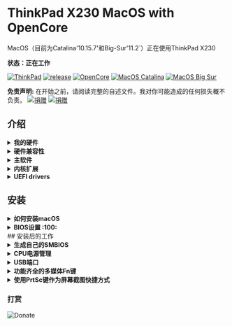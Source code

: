 # ThinkPad X230 MacOS with OpenCore

MacOS（目前为Catalina'10.15.7'和Big-Sur'11.2`）正在使用ThinkPad X230

**状态：正在工作**

[![ThinkPad](https://img.shields.io/badge/ThinkPad-X230-blue.svg)](https://psref.lenovo.com/syspool/Sys/PDF/withdrawnbook/ThinkPad_X230.pdf) [![release](https://img.shields.io/badge/Download-latest-brightgreen.svg)](https://github.com/banhbaoxamlan/X230-Hackintosh/releases/latest) [![OpenCore](https://img.shields.io/badge/OpenCore-0.6.6-blue.svg)](https://github.com/acidanthera/OpenCorePkg/releases/latest) [![MacOS Catalina](https://img.shields.io/badge/macOS-10.15.7-brightgreen.svg)](https://www.apple.com/macos/catalina/) [![MacOS Big Sur](https://img.shields.io/badge/macOS-11.2-purple.svg)](https://www.apple.com/macos/big-sur/)

**免责声明:** 在开始之前，请阅读完整的自述文件。我对你可能造成的任何损失概不负责。
[![捐赠](https://img.shields.io/badge/%E6%8D%90%E8%B5%A0-%E6%94%AF%E4%BB%98%E5%AE%9D-blue)](https://github.com/kikileaf/ThinkPad-X230-MacOS-with-OpenCore/blob/main/Support.png) [![捐赠](https://img.shields.io/badge/%E6%8D%90%E8%B5%A0-%E5%BE%AE%E4%BF%A1-green)](https://github.com/kikileaf/ThinkPad-X230-MacOS-with-OpenCore/blob/main/Support.png)

## 介绍

<details>
<summary><strong>我的硬件</strong></summary>

| 规格                | 细节                                        |
| :------------------ | :------------------------------------------ |
| 计算机型号          | Lenovo ThinkPad X230 (Type: 2325)           |
| CPU                 | Intel Core i5-3380M (2C4T, 2.9/3.6Ghz, 3MB) |
| 内存                | Crucial 16GB DDR3L 1600MHz, dual-channel    |
| 硬盘                | Samsung 860 Evo 250GB                       |
| 显卡                | Intel HD Graphics 4000                      |
| 屏幕                | 12.5" HD (1366x768)                         |
| 声卡                | Realtek ALC3202 (Layout-id: `18`)           |
| 以太网卡            | Intel 82579LM Gigabit Network Connection    |
| WIFI+BT             | AzureWave AW-CE123H (BCM94360HMB)           |
| 键盘                | 7排, 多功能 Fn 键盘,                        |
| Dock                | ThinkPad Mini Dock Plus系列3                |

</details>

<details>
<summary><strong>硬件兼容性</strong></summary>

无论CPU型号、RAM数量、显示分辨率和内部存储，该EFI都适用于任何X230。

  1. 可选的自定义CPU电源管理指南（请参阅下面的安装后）
  2. 被改进的
      - 1440p显示器型号应该改变 `NVRAM>>Add>>7C436110-AB2A-4BBB-A880-FE41995C9F82>>UIScale`: 2

</details>

<details>
<summary><strong>主软件</strong></summary>

| 组成部分       | 版本              |
| :------------- | :---------------- |
| MacOS Big Sur  | 11.0.1            |
| MacOS Catalina | 10.15.7           |
| OpenCore       | 0.6.3             |

</details>

<details>
<summary><strong>内核扩展</strong></summary>

| Kext                | 版本 |
| :------------------ | :------ |
| :------------------ | :------ |
| AirportBrcmFixup    | 2.1.1   |
| AppleALC            | 1.5.7   |
| BrcmPatchRAM        | 2.5.5   |
| EFICheckDisabler    | 0.5.0   |
| IntelMausi          | 1.0.5   |
| Lilu                | 1.5.1   |
| USBInjectAll        | 0.7.1   |
| VirtualSMC          | 1.2.0   |
| VoodooPS2Controller | 2.2.1   |
| WhateverGreen       | 1.4.7   |

</details>

<details>
<summary><strong>UEFI drivers</strong></summary>

| Driver          | 版本           |
| :-------------- | :---------------- |
| OpenHfsPlus.efi | OpenCorePkg 0.6.6 |
| OpenCanopy.efi  | OpenCorePkg 0.6.6 |
| OpenRuntime.efi | OpenCorePkg 0.6.6 |

</details>

## 安装

<details>
<summary><strong>如何安装macOS</strong></summary>

要安装macOS，请遵循 [Dortania](https://dortania.github.io/getting-started/)

有用的工具[CorpNewt](https://github.com/corpnewt) 和 [headkaze](https://github.com/headkaze/Hackintool)

完整的EFI可在 [releases](https://github.com/kikileaf/kikileaf-ThinkPad-X230-MacOS-with-OpenCore/releases/latest) page

</details>

<details>
<summary><strong>BIOS设置 :100:</strong></summary>

一个简单的方法来安装修改后的BIOS是可用的 [here](https://github.com/n4ru/1vyrain/) (no external programmer required).

| Main | Sub #1                                 | Sub #2 | Sub #3 | Setting |
| :------------ | :----------- | ------------- | ------------- | ------------- |
| Config | Network | Wake On Lan |  | Disabled |
|  | Serial ATA (SATA) | Mode |  | AHCI |
| Advanced | System Agent (SA) configuration | Graphics Configuration | DVMT Pre-Allocated | 128MB |
|  |  |  | DVMT Total Gfx Mem | MAX |
| Security | Security Chip |  |  | Disabled |
|  | Memory Protection | Execution Prevention |  | Enabled |
|  | Anti-Theft | Current Setting |  | Disabled |
|  |  | Computrace | Current Setting | Disabled |
|  | Secure Boot |  |  | Disabled |
| Startup | UEFI/Legacy Boot |  |  | UEFI Only |
|  |  | CSM Support |  | Disabled |

</details>
## 安装后的工作

<details>
<summary><strong>生成自己的SMBIOS</strong></summary>

要设置SMBIOS信息，请使用 [GenSMBIOS](https://github.com/corpnewt/GenSMBIOS)

- 运行GenSMBIOS，选择选项1下载MacSerial，选择选项3以选择SMBIOS

  - MacBookPro10,2
  - MacBookPro11,5 (支持Big Sur 及10、x和更高版本)

- 打开 `Config.plist`, 找到 PlatformInfo >> Generic

  - 把 `Serial` 部分复制到 SystemSerialNumber 上

  - 把 `Board Serial` 部分复制到 MLB 上

  - 把 `SmUUID` 部分复制到 SystemUUID 上

**提醒您想要一个无效的序列号或有效的序列号，但是这些序列号没有被使用，您想要得到一条信息，比如：“无效的序列号”或“购买日期没有被验证”***[苹果支票覆盖范围](https://checkcoverage.apple.com/)

</details>

<details>
<summary><strong>CPU电源管理</strong></summary>

通过优化CPU电源管理提高电池寿命的建议附加步骤:

- 打开 Config.plist, 找到 `ACPI>>Delete` : 删除  CpuPm和Cpu0Ist
- 打开 Terminal, 复制并粘贴以下命令:

  ```bash
  curl -o ~/ssdtPRGen.sh https://raw.githubusercontent.com/Piker-Alpha/ssdtPRGen.sh/master/ssdtPRGen.sh
  chmod +x ~/ssdtPRGen.sh
  ./ssdtPRGen.sh
  ```

- 定制的 `SSDT.aml`  位于能力的mac**/Users/yourusername/Library/ssdtPRGen** 下

- 重命名为`SSDT-PM.aml` , 并放在你的EFI磁盘 **EFI/OC/ACPI/** 下

- 打开 `Config.plist`, 添加 `ACPI>>Add>>SSDT-PM.aml`

- 重启MAC


</details>

<details>
<summary><strong>USB端口</strong></summary>

如果您使用的是不同的型号和其他文件夹的替代kext 将不适合您。尝试：

- [USBMap](https://github.com/corpnewt/USBMap)

- [Hackintool](https://github.com/headkaze/Hackintool)

</details>

<details>
<summary><strong>功能齐全的多媒体Fn键</strong></summary>

- 下载并安装  [ThinkpadAssistant](https://github.com/MSzturc/ThinkpadAssistant/releases)
- 打开应用程序并检查 `launch on login` 选项

</details>

<details>
<summary><strong>使用PrtSc键作为屏幕截图快捷方式</strong></summary>

- 在“系统首选项>键盘>快捷键>屏幕截图”下`
- 单击“屏幕截图和录制选项”选项
- 按键盘上的“PrtSc”（显示为“F13”）

</details>

### 打赏
![Donate](https://s3.ax1x.com/2021/02/12/yrVp3d.png)
